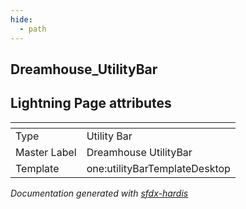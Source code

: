 ```yaml
---
hide:
  - path
---
```


## Dreamhouse_UtilityBar

## Lightning Page attributes

|<!-- -->|<!-- -->|
|:---|:---|
|Type| Utility Bar|
|Master Label|Dreamhouse UtilityBar|
|Template|one:utilityBarTemplateDesktop|




<!-- Page description -->


_Documentation generated with [sfdx-hardis](https://sfdx-hardis.cloudity.com)_

